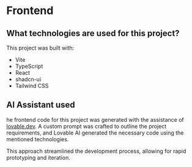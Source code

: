 # Frontend

## What technologies are used for this project?

This project was built with:

- Vite
- TypeScript
- React
- shadcn-ui
- Tailwind CSS

## AI Assistant used

he frontend code for this project was generated with the assistance of [lovable.dev](https://lovable.dev/). A custom prompt was crafted to outline the project requirements, and Lovable AI generated the necessary code using the mentioned technologies.

This approach streamlined the development process, allowing for rapid prototyping and iteration.
